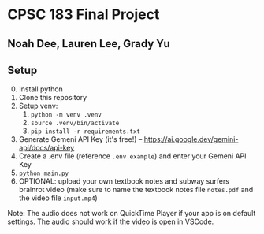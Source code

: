 # CPSC 183 Final Project

## Noah Dee, Lauren Lee, Grady Yu

## Setup

0. Install python
1. Clone this repository
2. Setup venv:
   1. `python -m venv .venv`
   2. `source .venv/bin/activate`
   3. `pip install -r requirements.txt`
3. Generate Gemeni API Key (it's free!) – https://ai.google.dev/gemini-api/docs/api-key
4. Create a .env file (reference `.env.example`) and enter your Gemeni API Key
5. `python main.py`
6. OPTIONAL: upload your own textbook notes and subway surfers brainrot video (make sure to name the textbook notes file `notes.pdf` and the video file `input.mp4`)

Note: The audio does not work on QuickTime Player if your app is on default settings. The audio should work if the video is open in VSCode.
